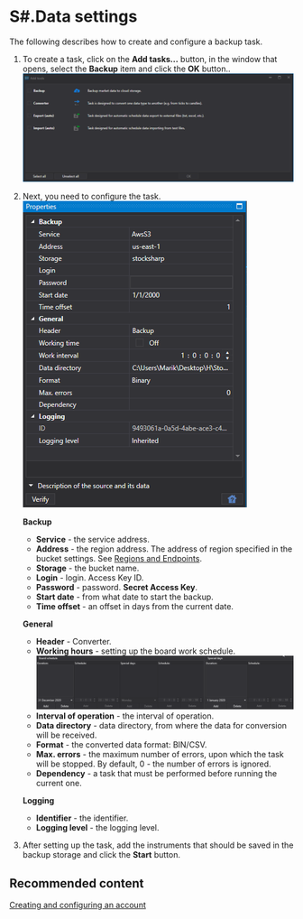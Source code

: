 # S\#.Data settings

The following describes how to create and configure a backup task.

1. To create a task, click on the **Add tasks...** button, in the window that opens, select the **Backup** item and click the **OK** button..![hydra tasks backup add](../images/hydra_tasks_backup_add.png)
2. Next, you need to configure the task.![hydra tasks backup](../images/hydra_tasks_backup.png)

   **Backup**
   - **Service** \- the service address. 
   - **Address** \- the region address. The address of region specified in the bucket settings. See [Regions and Endpoints](https://docs.aws.amazon.com/general/latest/gr/rande.html#s3_region). 
   - **Storage** \- the bucket name. 
   - **Login** \- login. Access Key ID. 
   - **Password** \- password. **Secret Access Key**. 
   - **Start date** \- from what date to start the backup. 
   - **Time offset** \- an offset in days from the current date. 

   **General**
   - **Header** \- Converter. 
   - **Working hours** \- setting up the board work schedule. ![hydra tasks backup desk](../images/hydra_tasks_backup_desk.png)
   - **Interval of operation** \- the interval of operation. 
   - **Data directory** \- data directory, from where the data for conversion will be received. 
   - **Format** \- the converted data format: BIN\/CSV. 
   - **Max. errors** \- the maximum number of errors, upon which the task will be stopped. By default, 0 \- the number of errors is ignored. 
   - **Dependency** \- a task that must be performed before running the current one. 

   **Logging**
   - **Identifier** \- the identifier. 
   - **Logging level** \- the logging level. 
3. After setting up the task, add the instruments that should be saved in the backup storage and click the **Start** button.

## Recommended content

[Creating and configuring an account](HydraBackup_account.md)
